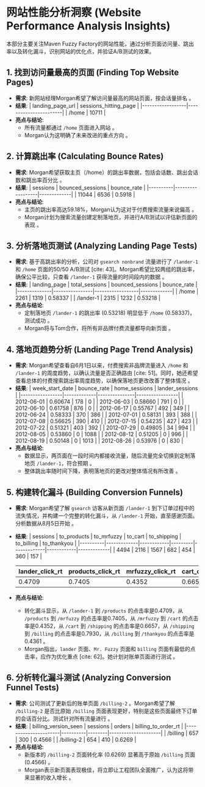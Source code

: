 # 网站性能分析洞察 (Website Performance Analysis Insights)

本部分主要关注Maven Fuzzy Factory的网站性能，通过分析页面访问量、跳出率以及转化漏斗，识别网站的优化点，并验证A/B测试的效果。

## 1. 找到访问量最高的页面 (Finding Top Website Pages)

* **需求**: 新网站经理Morgan希望了解访问量最高的网站页面，按会话量排名 。
* **结果**:
    | landing_page_url | sessions_hitting_page |
    |------------------|-----------------------|
    | /home            | 10711                 |
* **亮点与结论**:
    * 所有流量都通过 `/home` 页面进入网站 。
    * Morgan认为这明确了未来改进的重点方向 。

## 2. 计算跳出率 (Calculating Bounce Rates)

* **需求**: Morgan希望获取主页（/home）的跳出率数据，包括会话数、跳出会话数和跳出率百分比 。
* **结果**:
    | sessions | bounced_sessions | bounce_rate |
    |----------|------------------|-------------|
    | 11044    | 6536             | 0.5918      |
* **亮点与结论**:
    * 主页的跳出率高达59.18%，Morgan认为这对于付费搜索流量来说偏高 。
    * Morgan计划为搜索流量创建定制落地页，并进行A/B测试以评估新页面的表现 。

## 3. 分析落地页测试 (Analyzing Landing Page Tests)

* **需求**: 基于高跳出率的分析，公司对 `gsearch nonbrand` 流量进行了 `/lander-1` 和 `/home` 页面的50/50 A/B测试 [cite: 43]。Morgan希望比较两组的跳出率，确保公平比较，只查看 `/lander-1` 获得流量的时间段内的数据 。
* **结果**:
    | landing_page | total_sessions | bounced_sessions | bounce_rate |
    |--------------|----------------|------------------|-------------|
    | /home        | 2261           | 1319             | 0.58337     |
    | /lander-1    | 2315           | 1232             | 0.53218     |
* **亮点与结论**:
    * 定制落地页 `/lander-1` 的跳出率 (0.53218) 明显低于 `/home` (0.58337)，测试成功 。
    * Morgan将与Tom合作，将所有非品牌付费流量都导向新页面 。

## 4. 落地页趋势分析 (Landing Page Trend Analysis)

* **需求**: Morgan希望查看自6月1日以来，付费搜索非品牌流量进入 `/home` 和 `/lander-1` 的周度趋势，以确认流量是否正确路由 [cite: 51]。同时，她还希望查看总体的付费搜索跳出率周度趋势，以确保落地页更改改善了整体情况 。
* **结果**:
    | week_start_date | bounce_rate | home_sessions | lander_sessions |
    |-----------------|-------------|---------------|-----------------|
    | 2012-06-01      | 0.60674     | 178           | 0               |
    | 2012-06-03      | 0.58660     | 791           | 0               |
    | 2012-06-10      | 0.61758     | 876           | 0               |
    | 2012-06-17      | 0.55767     | 492           | 349             |
    | 2012-06-24      | 0.58333     | 370           | 386             |
    | 2012-07-01      | 0.58131     | 393           | 388             |
    | 2012-07-08      | 0.56625     | 390           | 410             |
    | 2012-07-15      | 0.54235     | 427           | 423             |
    | 2012-07-22      | 0.51321     | 403           | 392             |
    | 2012-07-29      | 0.49805     | 34            | 994             |
    | 2012-08-05      | 0.53860     | 0             | 1088            |
    | 2012-08-12      | 0.51205     | 0             | 996             |
    | 2012-08-19      | 0.50148     | 0             | 1013            |
    | 2012-08-26      | 0.53976     | 0             | 830             |
* **亮点与结论**:
    * 数据显示，两页面在一段时间内都接收流量，随后流量完全切换到定制落地页 `/lander-1`，符合预期 。
    * 整体跳出率随时间下降，表明落地页的更改对整体情况有所改善 。

## 5. 构建转化漏斗 (Building Conversion Funnels)

* **需求**: Morgan希望了解 `gsearch` 访客从新页面 `/lander-1` 到下订单过程中的流失情况，并构建一个完整的转化漏斗，从 `/lander-1` 开始，直至感谢页面。分析数据从8月5日开始 。
* **结果**:
    | sessions | to_products | to_mrfuzzy | to_cart | to_shipping | to_billing | to_thankyou |
    |----------|-------------|------------|---------|-------------|------------|-------------|
    | 4494     | 2116        | 1567       | 682     | 454         | 360        | 157         |

    | lander_click_rt | products_click_rt | mrfuzzy_click_rt | cart_click_rt | shipping_click_rt | billing_click_rt |
    |-----------------|-------------------|------------------|---------------|-------------------|------------------|
    | 0.4709          | 0.7405            | 0.4352           | 0.6657        | 0.7930            | 0.4361           |
* **亮点与结论**:
    * 转化漏斗显示，从 `/lander-1` 到 `/products` 的点击率是0.4709，从 `/products` 到 `/mrfuzzy` 的点击率是0.7405，从 `/mrfuzzy` 到 `/cart` 的点击率是0.4352，从 `/cart` 到 `/shipping` 的点击率是0.6657，从 `/shipping` 到 `/billing` 的点击率是0.7930，从 `/billing` 到 `/thankyou` 的点击率是0.4361 。
    * Morgan指出，`lander` 页面、`Mr. Fuzzy` 页面和 `billing` 页面有最低的点击率，应作为优化重点 [cite: 62]。她计划对账单页面进行测试 。

## 6. 分析转化漏斗测试 (Analyzing Conversion Funnel Tests)

* **需求**: 公司测试了更新后的账单页面 `/billing-2` 。Morgan希望了解 `/billing-2` 是否比原始 `/billing` 页面表现更好，特别是这些页面最终下订单的会话百分比。测试针对所有流量进行 。
* **结果**:
    | billing_version_seen | sessions | orders | billing_to_order_rt |
    |----------------------|----------|--------|---------------------|
    | /billing             | 657      | 300    | 0.4566              |
    | /billing-2           | 654      | 410    | 0.6269              |
* **亮点与结论**:
    * 新版本的 `/billing-2` 页面转化率 (0.6269) 显著高于原始 `/billing` 页面 (0.4566) 。
    * Morgan表示新页面表现极佳，将立即让工程团队全面推广，认为这将带来显著的收入增长 。
